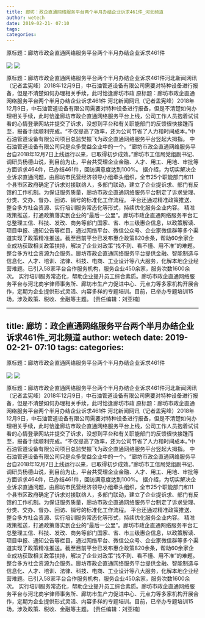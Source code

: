 ```yaml
---
title: 廊坊：政企直通网络服务平台两个半月办结企业诉求461件_河北频道
author: wetech
date: 2019-02-21- 07:10
tags: 
categories: 
---
```

原标题：廊坊市政企直通网络服务平台两个半月办结企业诉求461件
<!-- more -->
                
<img align="center" border="0" src="http://p3.ifengimg.com/fck/2019_08/d7104f98f7fccd0_w769_h428.jpg" />
                
<img align="center" border="0" src="http://p2.ifengimg.com/a/2016/0810/204c433878d5cf9size1_w16_h16.png" />
            
原标题：廊坊市政企直通网络服务平台两个半月办结企业诉求461件河北新闻网讯（记者孟宪峰）2018年12月9日，中石油管道设备有限公司需要对特种设备进行报备，但是不清楚如何办理相关手续，此时恰逢廊坊市政
原标题：廊坊市政企直通网络服务平台两个半月办结企业诉求461件
河北新闻网讯（记者孟宪峰）2018年12月9日，中石油管道设备有限公司需要对特种设备进行报备，但是不清楚如何办理相关手续，此时恰逢廊坊市政企直通网络服务平台上线，公司工作人员抱着试试看的心情登录网站并提交了诉求，没想到平台和有关职能部门的反馈很快接踵而至，报备手续顺利完成。“不仅提高了效率，还为公司节省了人力和时间成本。”中石油管道设备有限公司项目总监樊振飞为政企直通网络服务平台竖起大拇指。
中石油管道设备有限公司只是众多受益企业中的一个。“廊坊市政企直通网络服务平台自2018年12月7日上线运行以来，已取得初步成效。”廊坊市工信局党组副书记、调研员杨德山说，到目前为止，平台共受理企业金融、人才、用工、用地、审批等方面诉求464件，已办结461件，回访满意度达到100%。
据介绍，为切实解决企业诉求直通问题，由廊坊市民营经济领导小组牵头组织，全市25个职能部门和11个县市区政府确定了诉求对接联络人，多部门联动，建立了企业提诉求、部门有反馈的工作机制。为保证服务质量，廊坊市政企直通网络服务平台制定了诉求受理、分类、交办、督办、回访、销号的标准化工作流程。
平台还通过精准政策推送、整合多方社会资源、实行培训服务常态化等形式，持续优化服务企业内容。
精准政策推送，打通政策落实到企业的“最后一公里”。廊坊市政企直通网络服务平台汇总整理工信、科技、发改、商务等部门国家、省、市三级惠企信息，以政策解读、项目申报、通知公告等栏目，通过网络平台、微信公众号、企业家微信群等多个渠道实现了政策精准推送。截至目前平台已发布惠企政策820余条，帮助60余家企业成功获取相关政策扶持，解决了企业对政策“找不到、看不懂、用不准”的难题。
整合多方社会资源为企服务。廊坊市政企直通网络服务平台提供金融、智能制造与信息化、人才、培训、法律、科技、电商、工业设计等八大服务，化解本地企业经营难题。已引入58家平台合作服务机构，服务企业450余家，服务次数1600余次。
实行培训服务常态化，帮助企业提升员工综合素质。廊坊市政企直通网络服务平台与河北商宇律师事务所、廊坊市生产力促进中心、元点力等多家机构开展合作，定期为企业提供形式灵活、内容多样的专题培训。目前，已举办专题培训15场，涉及政策、税收、金融等主题。
[责任编辑：刘亚楠]
            
---
title: 廊坊：政企直通网络服务平台两个半月办结企业诉求461件_河北频道
author: wetech
date: 2019-02-21- 07:10
tags: 
categories: 
---
原标题：廊坊市政企直通网络服务平台两个半月办结企业诉求461件
<!-- more -->
                
<img align="center" border="0" src="http://p3.ifengimg.com/fck/2019_08/d7104f98f7fccd0_w769_h428.jpg" />
                
<img align="center" border="0" src="http://p2.ifengimg.com/a/2016/0810/204c433878d5cf9size1_w16_h16.png" />
            
原标题：廊坊市政企直通网络服务平台两个半月办结企业诉求461件河北新闻网讯（记者孟宪峰）2018年12月9日，中石油管道设备有限公司需要对特种设备进行报备，但是不清楚如何办理相关手续，此时恰逢廊坊市政
原标题：廊坊市政企直通网络服务平台两个半月办结企业诉求461件
河北新闻网讯（记者孟宪峰）2018年12月9日，中石油管道设备有限公司需要对特种设备进行报备，但是不清楚如何办理相关手续，此时恰逢廊坊市政企直通网络服务平台上线，公司工作人员抱着试试看的心情登录网站并提交了诉求，没想到平台和有关职能部门的反馈很快接踵而至，报备手续顺利完成。“不仅提高了效率，还为公司节省了人力和时间成本。”中石油管道设备有限公司项目总监樊振飞为政企直通网络服务平台竖起大拇指。
中石油管道设备有限公司只是众多受益企业中的一个。“廊坊市政企直通网络服务平台自2018年12月7日上线运行以来，已取得初步成效。”廊坊市工信局党组副书记、调研员杨德山说，到目前为止，平台共受理企业金融、人才、用工、用地、审批等方面诉求464件，已办结461件，回访满意度达到100%。
据介绍，为切实解决企业诉求直通问题，由廊坊市民营经济领导小组牵头组织，全市25个职能部门和11个县市区政府确定了诉求对接联络人，多部门联动，建立了企业提诉求、部门有反馈的工作机制。为保证服务质量，廊坊市政企直通网络服务平台制定了诉求受理、分类、交办、督办、回访、销号的标准化工作流程。
平台还通过精准政策推送、整合多方社会资源、实行培训服务常态化等形式，持续优化服务企业内容。
精准政策推送，打通政策落实到企业的“最后一公里”。廊坊市政企直通网络服务平台汇总整理工信、科技、发改、商务等部门国家、省、市三级惠企信息，以政策解读、项目申报、通知公告等栏目，通过网络平台、微信公众号、企业家微信群等多个渠道实现了政策精准推送。截至目前平台已发布惠企政策820余条，帮助60余家企业成功获取相关政策扶持，解决了企业对政策“找不到、看不懂、用不准”的难题。
整合多方社会资源为企服务。廊坊市政企直通网络服务平台提供金融、智能制造与信息化、人才、培训、法律、科技、电商、工业设计等八大服务，化解本地企业经营难题。已引入58家平台合作服务机构，服务企业450余家，服务次数1600余次。
实行培训服务常态化，帮助企业提升员工综合素质。廊坊市政企直通网络服务平台与河北商宇律师事务所、廊坊市生产力促进中心、元点力等多家机构开展合作，定期为企业提供形式灵活、内容多样的专题培训。目前，已举办专题培训15场，涉及政策、税收、金融等主题。
[责任编辑：刘亚楠]
            
